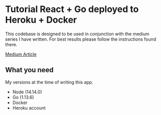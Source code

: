 # Tutorial React + Go deployed to Heroku + Docker

This codebase is designed to be used in conjunction with the medium series I have written. For best results please follow the instructions found there.

[Medium Article](https://levelup.gitconnected.com/deploying-go-react-to-heroku-using-docker-9844bf075228)

## What you need

My versions at the time of writing this app.

- Node (14.14.0)
- Go (1.13.6)
- Docker
- Heroku account
